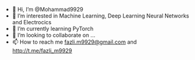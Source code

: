 - 👋 Hi, I’m @Mohammad9929
- 👀 I’m interested in Machine Learning, Deep Learning Neural Networks and Electrocics
- 🌱 I’m currently learning PyTorch
- 💞️ I’m looking to collaborate on ...
- 📫 How to reach me fazli.m9929@gmail.com and http://t.me/fazli_m9929

<!---
Mohammad9929/Mohammad9929 is a ✨ special ✨ repository because its `README.md` (this file) appears on your GitHub profile.
You can click the Preview link to take a look at your changes.
--->
